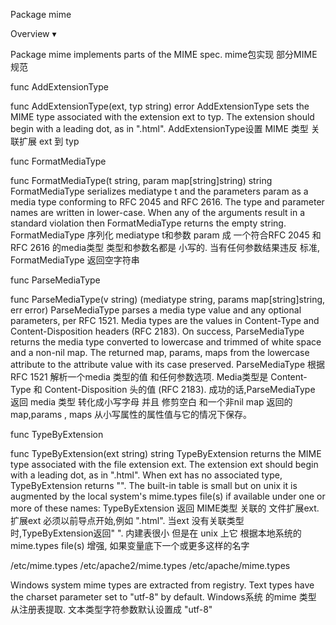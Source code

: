 Package mime

Overview ▾

Package mime implements parts of the MIME spec.
mime包实现 部分MIME规范


func AddExtensionType

func AddExtensionType(ext, typ string) error
AddExtensionType sets the MIME type associated with the extension ext to typ. 
The extension should begin with a leading dot, as in ".html".
AddExtensionType设置 MIME 类型 关联扩展 ext 到 typ



func FormatMediaType

func FormatMediaType(t string, param map[string]string) string
FormatMediaType serializes mediatype t and the parameters param as a media type conforming to RFC 2045 and RFC 2616. 
The type and parameter names are written in lower-case. 
When any of the arguments result in a standard violation then FormatMediaType returns the empty string.
FormatMediaType 序列化 mediatype  t和参数 param 成 一个符合RFC 2045 和 RFC 2616   的media类型
类型和参数名都是 小写的.
当有任何参数结果违反 标准, FormatMediaType 返回空字符串



func ParseMediaType

func ParseMediaType(v string) (mediatype string, params map[string]string, err error)
ParseMediaType parses a media type value and any optional parameters, per RFC 1521. 
Media types are the values in Content-Type and Content-Disposition headers (RFC 2183). 
On success, ParseMediaType returns the media type converted to lowercase and trimmed of white space and a non-nil map. 
The returned map, params, maps from the lowercase attribute to the attribute value with its case preserved.
ParseMediaType 根据RFC 1521  解析一个media 类型的值 和任何参数选项.
Media类型是 Content-Type 和 Content-Disposition 头的值 (RFC 2183). 
成功的话,ParseMediaType 返回 media 类型 转化成小写字母 并且 修剪空白  和一个非nil map
返回的map,params , maps 从小写属性的属性值与它的情况下保存。




func TypeByExtension

func TypeByExtension(ext string) string
TypeByExtension returns the MIME type associated with the file extension ext. 
The extension ext should begin with a leading dot, as in ".html". When ext has no associated type, TypeByExtension returns "".
The built-in table is small but on unix it is augmented by the local system's mime.types file(s) if available under one or more of these names:
TypeByExtension 返回  MIME类型 关联的 文件扩展ext.
扩展ext 必须以前导点开始,例如 ".html". 当ext 没有关联类型时,TypeByExtension返回" ".
内建表很小 但是在 unix 上它 根据本地系统的mime.types file(s) 增强,   如果变量底下一个或更多这样的名字

/etc/mime.types
/etc/apache2/mime.types
/etc/apache/mime.types

Windows system mime types are extracted from registry.
Text types have the charset parameter set to "utf-8" by default.
Windows系统 的mime 类型 从注册表提取.
文本类型字符参数默认设置成 "utf-8"



